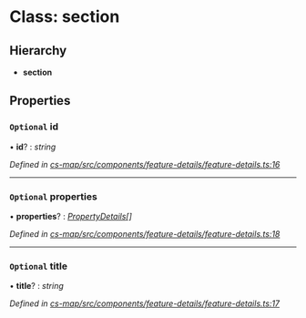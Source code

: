 # Class: section

## Hierarchy

* **section**

## Properties

### `Optional` id

• **id**? : *string*

*Defined in [cs-map/src/components/feature-details/feature-details.ts:16](https://github.com/TNOCS/csnext/blob/99cbd46d/packages/cs-map/src/components/feature-details/feature-details.ts#L16)*

___

### `Optional` properties

• **properties**? : *[PropertyDetails](_cs_map_src_components_feature_details_feature_details_.propertydetails.md)[]*

*Defined in [cs-map/src/components/feature-details/feature-details.ts:18](https://github.com/TNOCS/csnext/blob/99cbd46d/packages/cs-map/src/components/feature-details/feature-details.ts#L18)*

___

### `Optional` title

• **title**? : *string*

*Defined in [cs-map/src/components/feature-details/feature-details.ts:17](https://github.com/TNOCS/csnext/blob/99cbd46d/packages/cs-map/src/components/feature-details/feature-details.ts#L17)*
